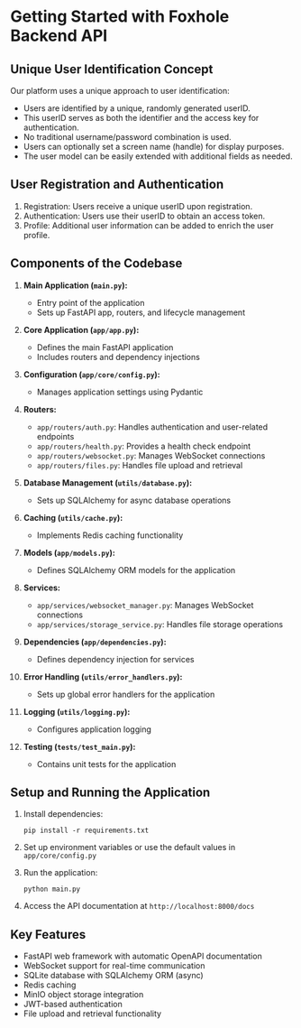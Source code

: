 # Getting Started with Foxhole Backend API

## Unique User Identification Concept

Our platform uses a unique approach to user identification:

- Users are identified by a unique, randomly generated userID.
- This userID serves as both the identifier and the access key for authentication.
- No traditional username/password combination is used.
- Users can optionally set a screen name (handle) for display purposes.
- The user model can be easily extended with additional fields as needed.

## User Registration and Authentication

1. Registration: Users receive a unique userID upon registration.
2. Authentication: Users use their userID to obtain an access token.
3. Profile: Additional user information can be added to enrich the user profile.

## Components of the Codebase

1. **Main Application (`main.py`):**
   - Entry point of the application
   - Sets up FastAPI app, routers, and lifecycle management

2. **Core Application (`app/app.py`):**
   - Defines the main FastAPI application
   - Includes routers and dependency injections

3. **Configuration (`app/core/config.py`):**
   - Manages application settings using Pydantic

4. **Routers:**
   - `app/routers/auth.py`: Handles authentication and user-related endpoints
   - `app/routers/health.py`: Provides a health check endpoint
   - `app/routers/websocket.py`: Manages WebSocket connections
   - `app/routers/files.py`: Handles file upload and retrieval

5. **Database Management (`utils/database.py`):**
   - Sets up SQLAlchemy for async database operations

6. **Caching (`utils/cache.py`):**
   - Implements Redis caching functionality

7. **Models (`app/models.py`):**
   - Defines SQLAlchemy ORM models for the application

8. **Services:**
   - `app/services/websocket_manager.py`: Manages WebSocket connections
   - `app/services/storage_service.py`: Handles file storage operations

9. **Dependencies (`app/dependencies.py`):**
   - Defines dependency injection for services

10. **Error Handling (`utils/error_handlers.py`):**
    - Sets up global error handlers for the application

11. **Logging (`utils/logging.py`):**
    - Configures application logging

12. **Testing (`tests/test_main.py`):**
    - Contains unit tests for the application

## Setup and Running the Application

1. Install dependencies:
   ```
   pip install -r requirements.txt
   ```

2. Set up environment variables or use the default values in `app/core/config.py`

3. Run the application:
   ```
   python main.py
   ```

4. Access the API documentation at `http://localhost:8000/docs`

## Key Features

- FastAPI web framework with automatic OpenAPI documentation
- WebSocket support for real-time communication
- SQLite database with SQLAlchemy ORM (async)
- Redis caching
- MinIO object storage integration
- JWT-based authentication
- File upload and retrieval functionality